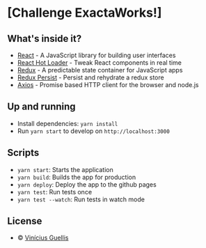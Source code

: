 # [Challenge ExactaWorks!]

## What's inside it?

- [React](https://reactjs.org) - A JavaScript library for building user interfaces
- [React Hot Loader](https://github.com/gaearon/react-hot-loader) - Tweak React components in real time
- [Redux](https://redux.js.org) - A predictable state container for JavaScript apps
- [Redux Persist](https://github.com/rt2zz/redux-persist) - Persist and rehydrate a redux store
- [Axios](https://github.com/axios/axios) - Promise based HTTP client for the browser and node.js

## Up and running

- Install dependencies: `yarn install`
- Run `yarn start` to develop on `http://localhost:3000`

## Scripts

- `yarn start`: Starts the application
- `yarn build`: Builds the app for production
- `yarn deploy`: Deploy the app to the github pages
- `yarn test`: Run tests once
- `yarn test --watch`: Run tests in watch mode

## License

- © [Vinícius Guellis](https://github.com/viniciusgc)
